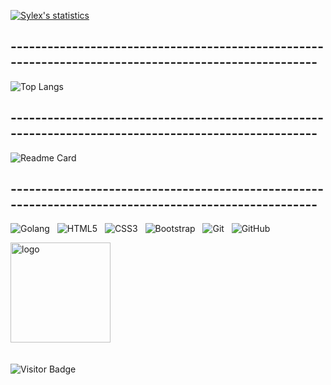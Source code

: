 [![Sylex's statistics](https://github-readme-stats.vercel.app/api?username=x33lyS&show_icons=true&theme=maroongold)](#)

## -----------------------------------------------------------------------------------------------------

![Top Langs](https://github-readme-stats.vercel.app/api/top-langs/?username=x33lyS&hide=TeX&layout=compact&theme=maroongold)

## -----------------------------------------------------------------------------------------------------

![Readme Card](https://github-readme-stats.vercel.app/api/pin/?username=x33lyS&repo=ascii-art-web&theme=maroongold)

## -----------------------------------------------------------------------------------------------------


![Golang](https://img.shields.io/badge/-Golang-black?logo=go&style=for-the-badge)&nbsp;&nbsp;
![HTML5](https://img.shields.io/badge/-HTML5-black?logo=html5&style=for-the-badge)&nbsp;&nbsp;
![CSS3](https://img.shields.io/badge/-CSS3-black?logo=css3&style=for-the-badge)&nbsp;&nbsp;
![Bootstrap](https://img.shields.io/badge/-Bootstrap-black?logo=bootstrap&style=for-the-badge)&nbsp;&nbsp;
![Git](https://img.shields.io/badge/-Git-black?logo=git&style=for-the-badge)&nbsp;&nbsp;
![GitHub](https://img.shields.io/badge/-GitHub-black?logo=github&style=for-the-badge)&nbsp;&nbsp;

<img src="https://github-profile-trophy.vercel.app/?username=x33lyS&theme=flat&column=7" alt="logo" height="160" align="center" style="margin: auto; margin-bottom: 20px;" />

![Visitor Badge](https://visitor-badge.laobi.icu/badge?page_id=x33lyS.x33lyS)
